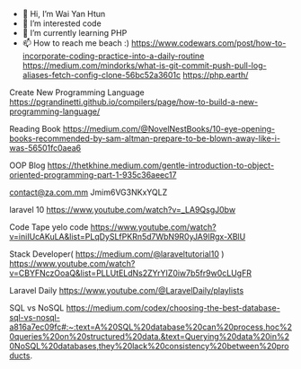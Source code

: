 - 👋 Hi, I’m Wai Yan Htun
- 👀 I’m interested code
- 🌱 I’m currently learning PHP
- 📫 How to reach me beach :)
https://www.codewars.com/post/how-to-incorporate-coding-practice-into-a-daily-routine
https://medium.com/mindorks/what-is-git-commit-push-pull-log-aliases-fetch-config-clone-56bc52a3601c
https://php.earth/

Create New Programming Language
https://pgrandinetti.github.io/compilers/page/how-to-build-a-new-programming-language/

Reading Book
https://medium.com/@NovelNestBooks/10-eye-opening-books-recommended-by-sam-altman-prepare-to-be-blown-away-like-i-was-56501fc0aea6

OOP Blog
https://thetkhine.medium.com/gentle-introduction-to-object-oriented-programming-part-1-935c36aeec17

contact@za.com.mm
Jmim6VG3NKxYQLZ

laravel 10 
https://www.youtube.com/watch?v=_LA9QsgJ0bw
<!---
waiyanhtunza/waiyanhtunza is a ✨ special ✨ repository because its `README.md` (this file) appears on your GitHub profile.
You can click the Preview link to take a look at your changes.
--->

Code Tape
yelo code 
https://www.youtube.com/watch?v=iniIUcAKuLA&list=PLqDySLfPKRn5d7WbN9R0yJA9IRgx-XBlU

Stack Developer( https://medium.com/@laraveltutorial10 )
https://www.youtube.com/watch?v=CBYFNczOoaQ&list=PLLUtELdNs2ZYrYIZ0iw7b5fr9w0cLUgFR

Laravel Daily
https://www.youtube.com/@LaravelDaily/playlists

SQL vs NoSQL
https://medium.com/codex/choosing-the-best-database-sql-vs-nosql-a816a7ec09fc#:~:text=A%20SQL%20database%20can%20process,hoc%20queries%20on%20structured%20data.&text=Querying%20data%20in%20NoSQL%20databases,they%20lack%20consistency%20between%20products.
